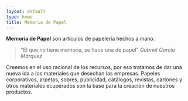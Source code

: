 ```yaml
---
layout: default
type: home
title: Memoria de Papel
---
```


**Memoria de Papel** son artículos de papelería hechos a mano.

> "El que no tiene memoria, se hace una de papel” _Gabriel García Márquez_

Creemos en el uso racional de los recursos, por eso tratamos de dar una nueva ida a los materiales que desechan las empresas. Papeles corporativos, arpetas, sobres, publicidad, catálogos, revistas, cartones y otros materiales ecuperados son la base para la creación de nuestros productos.
